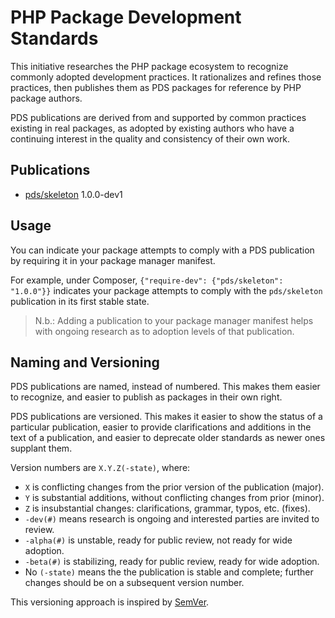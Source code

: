 # PHP Package Development Standards

This initiative researches the PHP package ecosystem to recognize commonly
adopted development practices. It rationalizes and refines those practices, then
publishes them as PDS packages for reference by PHP package authors.

PDS publications are derived from and supported by common practices existing in
real packages, as adopted by existing authors who have a continuing interest in
the quality and consistency of their own work.

## Publications

- [pds/skeleton](https://github.com/php-pds/skeleton/tree/1.0.0-dev1) 1.0.0-dev1

## Usage

You can indicate your package attempts to comply with a PDS publication by
requiring it in your package manager manifest.

For example, under Composer, `{"require-dev": {"pds/skeleton": "1.0.0"}}`
indicates your package attempts to comply with the `pds/skeleton` publication
in its first stable state.

> N.b.: Adding a publication to your package manager manifest helps with
> ongoing research as to adoption levels of that publication.

## Naming and Versioning

PDS publications are named, instead of numbered. This makes them easier to
recognize, and easier to publish as packages in their own right.

PDS publications are versioned. This makes it easier to show the status of a
particular publication, easier to provide clarifications and additions in the
text of a publication, and easier to deprecate older standards as newer ones
supplant them.

Version numbers are `X.Y.Z(-state)`, where:

- `X` is conflicting changes from the prior version of the publication (major).
- `Y` is substantial additions, without conflicting changes from prior (minor).
- `Z` is insubstantial changes: clarifications, grammar, typos, etc. (fixes).
- `-dev(#)` means research is ongoing and interested parties are invited to review.
- `-alpha(#)` is unstable, ready for public review, not ready for wide adoption.
- `-beta(#)` is stabilizing, ready for public review, ready for wide adoption.
- No `(-state)` means the the publication is stable and complete; further
  changes should be on a subsequent version number.

This versioning approach is inspired by [SemVer](http://semver.org).
